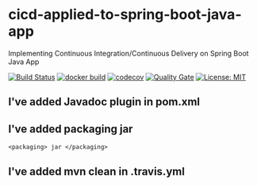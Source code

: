 # cicd-applied-to-spring-boot-java-app
Implementing Continuous Integration/Continuous Delivery on Spring Boot Java App 

[![Build Status](https://travis-ci.com/FanJups/cicd-applied-to-spring-boot-java-app.svg)](https://travis-ci.com/FanJups/cicd-applied-to-spring-boot-java-app)
[![docker build](https://img.shields.io/docker/cloud/build/fanjups/cicd-applied-to-spring-boot-java-app)](https://cloud.docker.com/u/fanjups/repository/docker/fanjups/cicd-applied-to-spring-boot-java-app)
[![codecov](https://codecov.io/gh/FanJups/cicd-applied-to-spring-boot-java-app/branch/master/graph/badge.svg)](https://codecov.io/gh/FanJups/cicd-applied-to-spring-boot-java-app)
[![Quality Gate](https://sonarcloud.io/api/project_badges/measure?project=com.cicd:cicd-applied-to-spring-boot-java-app&metric=alert_status)](https://sonarcloud.io/dashboard/index/com.cicd:cicd-applied-to-spring-boot-java-app)
[![License: MIT](https://img.shields.io/badge/License-MIT-yellow.svg)](https://opensource.org/licenses/MIT)

## I've added Javadoc plugin in pom.xml

## I've added packaging jar 

```
<packaging> jar </packaging>
```

## I've added mvn clean in .travis.yml


